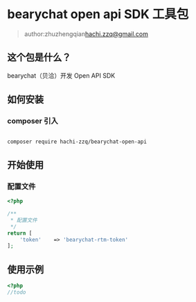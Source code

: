 # bearychat open api SDK 工具包

> author:zhuzhengqian<hachi.zzq@gmail.com>


## 这个包是什么？

bearychat（贝洽）开发 Open API SDK



## 如何安装

### composer 引入

```$shell

composer require hachi-zzq/bearychat-open-api

```

## 开始使用

### 配置文件

```php
<?php

/**
 * 配置文件
 */
return [
    'token'    => 'bearychat-rtm-token'
];

```

## 使用示例
```php
<?php
//todo

```
